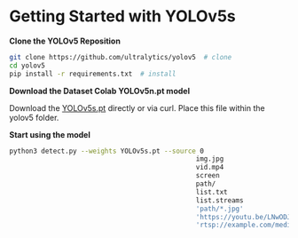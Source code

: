 # Getting Started with YOLOv5s

**Clone the YOLOv5 Reposition**

```bash
git clone https://github.com/ultralytics/yolov5  # clone
cd yolov5
pip install -r requirements.txt  # install
```

**Download the Dataset Colab YOLOv5n.pt model**

Download the <a href="https://datasetcolab.com/models" target="_blank">YOLOv5s.pt</a> directly or via curl. Place this file within the yolov5 folder.

**Start using the model**

```bash
python3 detect.py --weights YOLOv5s.pt --source 0                               # webcam
                                               img.jpg                         # image
                                               vid.mp4                         # video
                                               screen                          # screenshot
                                               path/                           # directory
                                               list.txt                        # list of images
                                               list.streams                    # list of streams
                                               'path/*.jpg'                    # glob
                                               'https://youtu.be/LNwODJXcvt4'  # YouTube
                                               'rtsp://example.com/media.mp4'  # RTSP, RTMP, HTTP stream
```